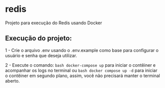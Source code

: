 # redis

Projeto para execução do Redis usando Docker

## Execução do projeto:

1 - Crie o arquivo .env usando o .env.example como base para configurar o usuário e senha que deseja utilizar.

2 - Execute o comando: `bash docker-compose up` para iniciar o contêiner e acompanhar os logs no terminal ou `bash docker compose up -d` para iniciar o contêiner em segundo plano, assim, você não precisará manter o terminal aberto.
